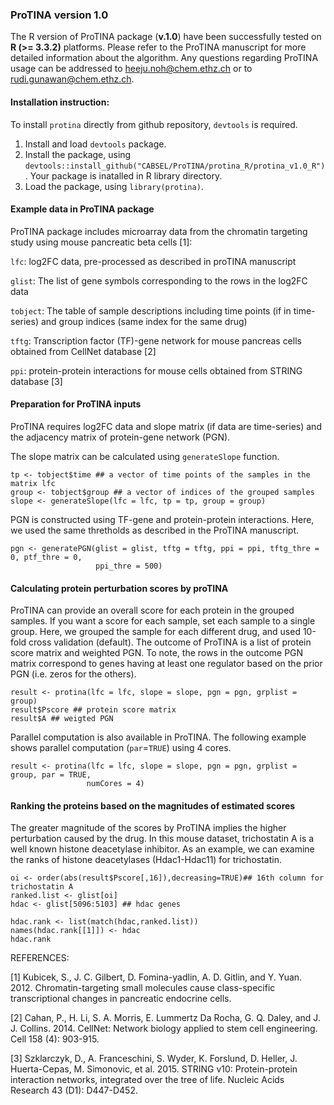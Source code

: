 
### ProTINA version 1.0

The R version of ProTINA package (__v.1.0__) have been successfully tested on __R (>= 3.3.2)__  platforms. Please refer to the ProTINA manuscript for more detailed information about the algorithm. Any questions regarding ProTINA usage can be addressed to heeju.noh@chem.ethz.ch or to rudi.gunawan@chem.ethz.ch.


#### Installation instruction:

To install `protina` directly from github repository, `devtools` is required. 

1. Install and load `devtools` package.
2. Install the package, using `devtools::install_github("CABSEL/ProTINA/protina_R/protina_v1.0_R")`. Your package is inatalled in R library directory.
3. Load the package, using `library(protina)`.


#### Example data in ProTINA package

ProTINA package includes microarray data from the chromatin targeting study using mouse pancreatic beta cells [1]:


`lfc`: log2FC data, pre-processed as described in proTINA manuscript

`glist`: The list of gene symbols corresponding to the rows in the log2FC data

`tobject`: The table of sample descriptions including time points (if in time-series) and group indices (same index for the same drug)

`tftg`: Transcription factor (TF)-gene network for mouse pancreas cells obtained from CellNet database [2]

`ppi`: protein-protein interactions for mouse cells obtained from STRING database [3]


#### Preparation for ProTINA inputs

ProTINA requires log2FC data and slope matrix (if data are time-series) and the adjacency matrix of protein-gene network (PGN). 

The slope matrix can be calculated using `generateSlope` function.

```{r warning=FALSE,eval=FALSE,echo=TRUE}
tp <- tobject$time ## a vector of time points of the samples in the matrix lfc
group <- tobject$group ## a vector of indices of the grouped samples
slope <- generateSlope(lfc = lfc, tp = tp, group = group)
```

PGN is constructed using TF-gene and protein-protein interactions. Here, we used the same thretholds as described in the ProTINA manuscript.

```{r warning=FALSE,eval=FALSE,echo=TRUE}
pgn <- generatePGN(glist = glist, tftg = tftg, ppi = ppi, tftg_thre = 0, ptf_thre = 0, 
                   ppi_thre = 500)
```


#### Calculating protein perturbation scores by proTINA
ProTINA can provide an overall score for each protein in the grouped samples. If you want a score for each sample, set each sample to a single group. Here, we grouped the sample for each different drug, and used 10-fold cross validation (default). The outcome of ProTINA is a list of protein score matrix and weighted PGN. To note, the rows in the outcome PGN matrix correspond to genes having at least one regulator based on the prior PGN (i.e. zeros for the others).

```{r warning=FALSE,eval=FALSE,echo=TRUE}
result <- protina(lfc = lfc, slope = slope, pgn = pgn, grplist = group)
result$Pscore ## protein score matrix
result$A ## weigted PGN
```

Parallel computation is also available in ProTINA. The following example shows parallel computation (`par`=`TRUE`) using 4 cores.  
```{r warning=FALSE,eval=FALSE,echo=TRUE}
result <- protina(lfc = lfc, slope = slope, pgn = pgn, grplist = group, par = TRUE, 
                 numCores = 4)
```

#### Ranking the proteins based on the magnitudes of estimated scores
The greater magnitude of the scores by ProTINA implies the higher perturbation caused by the drug. In this mouse dataset, trichostatin A is a well known histone deacetylase inhibitor. As an example, we can examine the ranks of histone deacetylases (Hdac1-Hdac11) for trichostatin.

```{r warning=FALSE,eval=FALSE,echo=TRUE}
oi <- order(abs(result$Pscore[,16]),decreasing=TRUE)## 16th column for trichostatin A 
ranked.list <- glist[oi] 
hdac <- glist[5096:5103] ## hdac genes

hdac.rank <- list(match(hdac,ranked.list))
names(hdac.rank[[1]]) <- hdac
hdac.rank
```


REFERENCES:

[1]	Kubicek, S., J. C. Gilbert, D. Fomina-yadlin, A. D. Gitlin, and Y. Yuan. 2012. Chromatin-targeting small molecules cause class-specific transcriptional changes in pancreatic endocrine cells.

[2]	Cahan, P., H. Li, S. A. Morris, E. Lummertz Da Rocha, G. Q. Daley, and J. J. Collins. 2014. CellNet: Network biology applied to stem cell engineering. Cell 158 (4): 903-915.

[3]	Szklarczyk, D., A. Franceschini, S. Wyder, K. Forslund, D. Heller, J. Huerta-Cepas, M. Simonovic, et al. 2015. STRING v10: Protein-protein interaction networks, integrated over the tree of life. Nucleic Acids Research 43 (D1): D447-D452.


